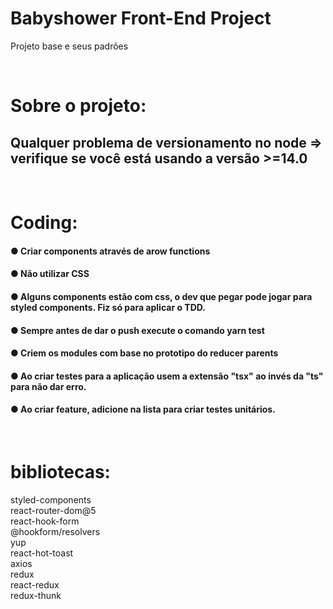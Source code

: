 # Babyshower Front-End Project

Projeto base e seus padrões

</br>

# Sobre o projeto:

## Qualquer problema de versionamento no node => verifique se você está usando a versão >=14.0


</br>

# Coding:

#### ● Criar components através de arow functions  
#### ● Não utilizar CSS  
#### ● Alguns components estão com css, o dev que pegar pode jogar para styled components. Fiz só para aplicar o TDD.  
#### ● Sempre antes de dar o push execute o comando yarn test  
#### ● Criem os modules com base no prototipo do reducer parents  
#### ● Ao criar testes para a aplicação usem a extensão "tsx" ao invés da "ts" para não dar erro.  
#### ● Ao criar feature, adicione na lista para criar testes unitários.

</br>

# bibliotecas:

styled-components  
react-router-dom@5  
react-hook-form  
@hookform/resolvers  
yup   
react-hot-toast   
axios   
redux   
react-redux   
redux-thunk

